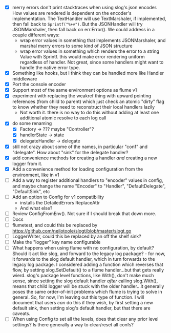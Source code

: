 - [x] merry errors don't print stacktraces when using slog's json encoder.  How values are rendered is dependent on 
  the encoder's implementation.  The TextHandler will use TextMarshaler, if implemented, then fall back to 
  `Sprintf("%+v")`.  But the JSONHandler will try JSONMarshaler, then fall back on err.Error().  We could address 
  in a couple different ways:
  - wrap error values in something that implements JSONMarshaler, and marshal merry errors to some kind of JSON
    structure
  - wrap error values in something which renders the error to a string Value with Sprintf.  this would make error 
    rendering uniform regardless of handler.  Not great, since some handlers might want to handle the native error type.
- [x] Something like hooks, but I think they can be handled more like Handler middleware
- [x] Port the console encoder
- [x] Support most of the same environment options as flume v1
- [x] experiment with replacing the weakref thing with upward pointing references (from child to parent) which just check an atomic "dirty" flag to know whether they need to reconstruct their local handlers lazily
  - Not worth it.  there is no way to do this without adding at least one additional atomic resolve to each log call
- [x] do some renaming
  - [x] Factory -> ??? maybe "Controller"?
  - [x] handlerState -> state
  - [x] delegateHandler -> delegate
- [x] still not crazy about some of the names, in particular "conf" and "delegate".  How about "sink" for the delegate handler?
- [x] add convenience methods for creating a handler *and* creating a new logger from it.
- [x] Add a convenience method for loading configuration from the environment, like in v1
- [ ] Add a way to register additional handlers to "encoder" values in config, and maybe change the name "Encoder" to "Handler", "DefaultDelegate", "DefaultSink", etc
- [ ] Add an option to Config for v1 compatibility
  - installs the DetailedErrors ReplaceAttr
  - And what else?
- [ ] Review ConfigFromEnv().  Not sure if I should break that down more.
- [ ] Docs
- [ ] flumetest, and could this be replaced by https://github.com/neilotoole/slogt/blob/master/slogt.go
- [ ] LoggerWriter, could this be replaced by an off the shelf sink?
- [ ] Make the "logger" key name configurable
- [ ] What happens when using flume with no configuration, by default?  Should it act like slog, and forward to the legacy log package?
      - for now, it forwards to the slog default handler, which in turn forwards to the legacy log package.  I considered adding
        a function which reverses that flow, by setting slog.SetDefault() to a flume handler...but that gets really wierd.  slog's
        package level functions, like With(), don't make much sense, since setting the slog default handler *after* calling
        slog.With(), means that child logger will be stuck with the older handler...it generally poses the same order-of-init problems
        which flume is trying to solve in general.  So, for now, I'm leaving out this type of function.  I will document that users
        *can* do this if they wish, by first setting a new default sink, then setting slog's default handler, but that there are caveats.
- [ ] When using Config to set all the levels, does that clear any prior level settings?  Is there generally a way to clear/reset
      all confs?